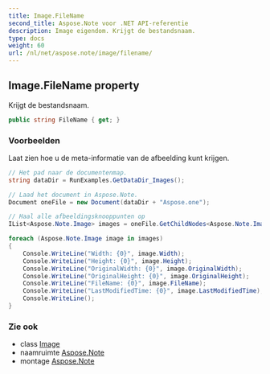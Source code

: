 ```yaml
---
title: Image.FileName
second_title: Aspose.Note voor .NET API-referentie
description: Image eigendom. Krijgt de bestandsnaam.
type: docs
weight: 60
url: /nl/net/aspose.note/image/filename/
---
```

## Image.FileName property

Krijgt de bestandsnaam.

```csharp
public string FileName { get; }
```

### Voorbeelden

Laat zien hoe u de meta-informatie van de afbeelding kunt krijgen.

```csharp
// Het pad naar de documentenmap.
string dataDir = RunExamples.GetDataDir_Images();

// Laad het document in Aspose.Note.
Document oneFile = new Document(dataDir + "Aspose.one");

// Haal alle afbeeldingsknooppunten op
IList<Aspose.Note.Image> images = oneFile.GetChildNodes<Aspose.Note.Image>();

foreach (Aspose.Note.Image image in images)
{
    Console.WriteLine("Width: {0}", image.Width);
    Console.WriteLine("Height: {0}", image.Height);
    Console.WriteLine("OriginalWidth: {0}", image.OriginalWidth);
    Console.WriteLine("OriginalHeight: {0}", image.OriginalHeight);
    Console.WriteLine("FileName: {0}", image.FileName);
    Console.WriteLine("LastModifiedTime: {0}", image.LastModifiedTime);
    Console.WriteLine();
}
```

### Zie ook

* class [Image](../)
* naamruimte [Aspose.Note](../../image/)
* montage [Aspose.Note](../../../)


